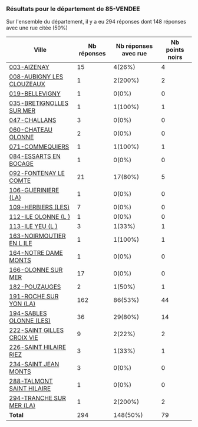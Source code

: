 ### Résultats pour le département de 85-VENDEE

Sur l'ensemble du département, il y a eu 294 réponses dont 148 réponses avec une rue citée (50%)

| Ville | Nb réponses | Nb réponses avec rue | Nb points noirs |
|-------------|-------------|----------------------|-----------------|
|<a href='003-AIZENAY.md'>003-AIZENAY</a>|15|4(26%)|4|
|<a href='008-AUBIGNY LES CLOUZEAUX.md'>008-AUBIGNY LES CLOUZEAUX</a>|1|2(200%)|2|
|<a href='019-BELLEVIGNY.md'>019-BELLEVIGNY</a>|1|0(0%)|0|
|<a href='035-BRETIGNOLLES SUR MER.md'>035-BRETIGNOLLES SUR MER</a>|1|1(100%)|1|
|<a href='047-CHALLANS.md'>047-CHALLANS</a>|3|0(0%)|0|
|<a href='060-CHATEAU OLONNE.md'>060-CHATEAU OLONNE</a>|2|0(0%)|0|
|<a href='071-COMMEQUIERS.md'>071-COMMEQUIERS</a>|1|1(100%)|1|
|<a href='084-ESSARTS EN BOCAGE.md'>084-ESSARTS EN BOCAGE</a>|1|0(0%)|0|
|<a href='092-FONTENAY LE COMTE.md'>092-FONTENAY LE COMTE</a>|21|17(80%)|5|
|<a href='106-GUERINIERE (LA).md'>106-GUERINIERE (LA)</a>|1|0(0%)|0|
|<a href='109-HERBIERS (LES).md'>109-HERBIERS (LES)</a>|7|0(0%)|0|
|<a href='112-ILE OLONNE (L ).md'>112-ILE OLONNE (L )</a>|1|0(0%)|0|
|<a href='113-ILE YEU (L ).md'>113-ILE YEU (L )</a>|3|1(33%)|1|
|<a href='163-NOIRMOUTIER EN L ILE.md'>163-NOIRMOUTIER EN L ILE</a>|1|1(100%)|1|
|<a href='164-NOTRE DAME MONTS.md'>164-NOTRE DAME MONTS</a>|1|0(0%)|0|
|<a href='166-OLONNE SUR MER.md'>166-OLONNE SUR MER</a>|17|0(0%)|0|
|<a href='182-POUZAUGES.md'>182-POUZAUGES</a>|2|1(50%)|1|
|<a href='191-ROCHE SUR YON (LA).md'>191-ROCHE SUR YON (LA)</a>|162|86(53%)|44|
|<a href='194-SABLES OLONNE (LES).md'>194-SABLES OLONNE (LES)</a>|36|29(80%)|14|
|<a href='222-SAINT GILLES CROIX VIE.md'>222-SAINT GILLES CROIX VIE</a>|9|2(22%)|2|
|<a href='226-SAINT HILAIRE RIEZ.md'>226-SAINT HILAIRE RIEZ</a>|3|1(33%)|1|
|<a href='234-SAINT JEAN MONTS.md'>234-SAINT JEAN MONTS</a>|3|0(0%)|0|
|<a href='288-TALMONT SAINT HILAIRE.md'>288-TALMONT SAINT HILAIRE</a>|1|0(0%)|0|
|<a href='294-TRANCHE SUR MER (LA).md'>294-TRANCHE SUR MER (LA)</a>|1|2(200%)|2|
| **Total** |294|148(50%)|79|
